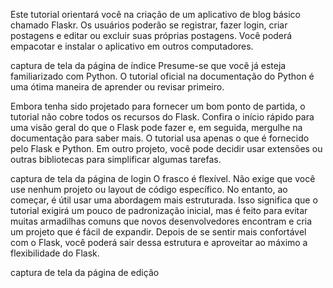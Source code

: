 Este tutorial orientará você na criação de um aplicativo de blog básico chamado Flaskr. Os usuários poderão se registrar, fazer login, criar postagens e editar ou excluir suas próprias postagens. Você poderá empacotar e instalar o aplicativo em outros computadores.

captura de tela da página de índice
Presume-se que você já esteja familiarizado com Python. O tutorial oficial na documentação do Python é uma ótima maneira de aprender ou revisar primeiro.

Embora tenha sido projetado para fornecer um bom ponto de partida, o tutorial não cobre todos os recursos do Flask. Confira o início rápido para uma visão geral do que o Flask pode fazer e, em seguida, mergulhe na documentação para saber mais. O tutorial usa apenas o que é fornecido pelo Flask e Python. Em outro projeto, você pode decidir usar extensões ou outras bibliotecas para simplificar algumas tarefas.

captura de tela da página de login
O frasco é flexível. Não exige que você use nenhum projeto ou layout de código específico. No entanto, ao começar, é útil usar uma abordagem mais estruturada. Isso significa que o tutorial exigirá um pouco de padronização inicial, mas é feito para evitar muitas armadilhas comuns que novos desenvolvedores encontram e cria um projeto que é fácil de expandir. Depois de se sentir mais confortável com o Flask, você poderá sair dessa estrutura e aproveitar ao máximo a flexibilidade do Flask.

captura de tela da página de edição
